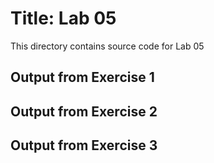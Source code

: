 # Title: Lab 05

This directory contains source code for Lab 05

## Output from Exercise 1

## Output from Exercise 2

## Output from Exercise 3
